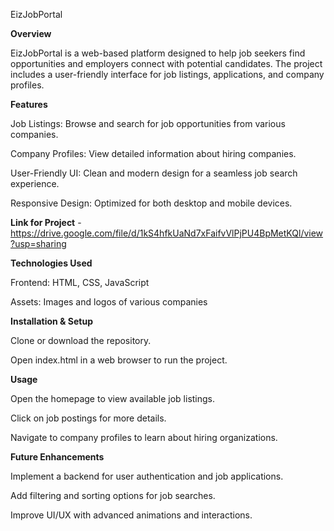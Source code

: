 EizJobPortal

**Overview**

EizJobPortal is a web-based platform designed to help job seekers find opportunities and employers connect with potential candidates. The project includes a user-friendly interface for job listings, applications, and company profiles.

**Features**

Job Listings: Browse and search for job opportunities from various companies.

Company Profiles: View detailed information about hiring companies.

User-Friendly UI: Clean and modern design for a seamless job search experience.

Responsive Design: Optimized for both desktop and mobile devices.

**Link for Project** - https://drive.google.com/file/d/1kS4hfkUaNd7xFaifvVlPjPU4BpMetKQl/view?usp=sharing

**Technologies Used**

Frontend: HTML, CSS, JavaScript

Assets: Images and logos of various companies

**Installation & Setup**

Clone or download the repository.

Open index.html in a web browser to run the project.

**Usage**

Open the homepage to view available job listings.

Click on job postings for more details.

Navigate to company profiles to learn about hiring organizations.

**Future Enhancements**

Implement a backend for user authentication and job applications.

Add filtering and sorting options for job searches.

Improve UI/UX with advanced animations and interactions.




